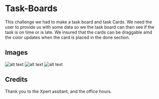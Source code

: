 # Task-Boards

This challenge we had to make a task board and task Cards. We need the user to provide us with some data so we the task board can then see if the task is on time or is late. We insured that the cards can be draggable amd the color updates when the card is placed in the done section.

## Images

![alt text](./assets/images/Screenshot%202024-09-15%20at%207.22.46 PM.png)
![alt text](./assets/images/Screenshot%202024-09-15%20at%207.23.48 PM.png)
![alt text](/assets/images/Screenshot%202024-09-15%20at%207.23.58 PM.png)

## Credits

Thank you to the Xpert assitant, and the office hours.
